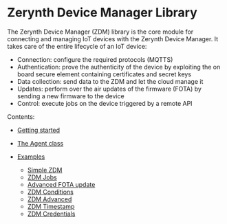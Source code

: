 # Zerynth Device Manager Library

The Zerynth Device Manager (ZDM) library is the core module for connecting and managing IoT devices with the Zerynth Device Manager. It takes care of the entire lifecycle of an IoT device:
- Connection: configure the required protocols (MQTTS)
- Authentication: prove the authenticity of the device by exploiting the on board secure element containing certificates and secret keys
- Data collection: send data to the ZDM and let the cloud manage it
- Updates: perform over the air updates of the firmware (FOTA) by sending a new firmware to the device
- Control: execute jobs on the device triggered by a remote API



Contents:

* [Getting started](/latest/reference/libs/zerynth/zdm/docs/zdm/)
* [The Agent class](/latest/reference/libs/zerynth/zdm/docs/zdm/#the-device-class)
* [Examples](/latest/reference/libs/zerynth/zdm/docs/examples/)

  * [Simple ZDM](/latest/reference/libs/zerynth/zdm/docs/examples/#simple-zdm)
  * [ZDM Jobs](/latest/reference/libs/zerynth/zdm/docs/examples/#zdm-jobs)
  * [Advanced FOTA update](/latest/reference/libs/zerynth/zdm/docs/examples/#fota-updates)
  * [ZDM Conditions](/latest/reference/libs/zerynth/zdm/docs/examples/#ZDM_Conditions)
  * [ZDM Advanced](/latest/reference/libs/zerynth/zdm/docs/examples/#zdm_advanced)
  * [ZDM Timestamp](/latest/reference/libs/zerynth/zdm/docs/examples/#zdm_timestamp)
  * [ZDM Credentials](/latest/reference/libs/zerynth/zdm/docs/examples/#zdm_credentials)